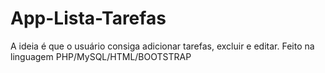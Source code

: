 # App-Lista-Tarefas
A ideia é que o usuário consiga adicionar tarefas, excluir e editar. Feito na linguagem PHP/MySQL/HTML/BOOTSTRAP 
